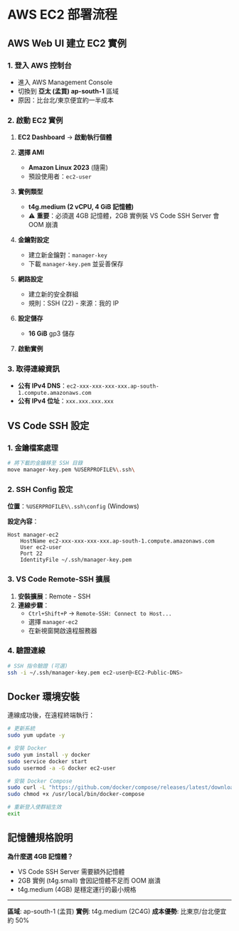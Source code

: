 # AWS EC2 部署流程

## AWS Web UI 建立 EC2 實例

### 1. 登入 AWS 控制台
- 進入 AWS Management Console
- 切換到 **亞太 (孟買) ap-south-1** 區域
- 原因：比台北/東京便宜約一半成本

### 2. 啟動 EC2 實例
1. **EC2 Dashboard** → **啟動執行個體**

2. **選擇 AMI**
   - **Amazon Linux 2023** (隨需)
   - 預設使用者：`ec2-user`

3. **實例類型**
   - **t4g.medium (2 vCPU, 4 GiB 記憶體)**
   - ⚠️ **重要**：必須選 4GB 記憶體，2GB 實例裝 VS Code SSH Server 會 OOM 崩潰

4. **金鑰對設定**
   - 建立新金鑰對：`manager-key`
   - 下載 `manager-key.pem` 並妥善保存

5. **網路設定**
   - 建立新的安全群組
   - 規則：SSH (22) - 來源：我的 IP

6. **設定儲存**
   - **16 GiB** gp3 儲存

7. **啟動實例**

### 3. 取得連線資訊
- **公有 IPv4 DNS**：`ec2-xxx-xxx-xxx-xxx.ap-south-1.compute.amazonaws.com`
- **公有 IPv4 位址**：`xxx.xxx.xxx.xxx`

## VS Code SSH 設定

### 1. 金鑰檔案處理
```bash
# 將下載的金鑰移至 SSH 目錄
move manager-key.pem %USERPROFILE%\.ssh\
```

### 2. SSH Config 設定
**位置**：`%USERPROFILE%\.ssh\config` (Windows)

**設定內容**：
```
Host manager-ec2
    HostName ec2-xxx-xxx-xxx-xxx.ap-south-1.compute.amazonaws.com
    User ec2-user
    Port 22
    IdentityFile ~/.ssh/manager-key.pem
```

### 3. VS Code Remote-SSH 擴展
1. **安裝擴展**：Remote - SSH
2. **連線步驟**：
   - `Ctrl+Shift+P` → `Remote-SSH: Connect to Host...`
   - 選擇 `manager-ec2`
   - 在新視窗開啟遠程服務器

### 4. 驗證連線
```bash
# SSH 指令驗證 (可選)
ssh -i ~/.ssh/manager-key.pem ec2-user@<EC2-Public-DNS>
```

## Docker 環境安裝

連線成功後，在遠程終端執行：

```bash
# 更新系統
sudo yum update -y

# 安裝 Docker
sudo yum install -y docker
sudo service docker start
sudo usermod -a -G docker ec2-user

# 安裝 Docker Compose
sudo curl -L "https://github.com/docker/compose/releases/latest/download/docker-compose-$(uname -s)-$(uname -m)" -o /usr/local/bin/docker-compose
sudo chmod +x /usr/local/bin/docker-compose

# 重新登入使群組生效
exit
```

## 記憶體規格說明

**為什麼選 4GB 記憶體？**
- VS Code SSH Server 需要額外記憶體
- 2GB 實例 (t4g.small) 會因記憶體不足而 OOM 崩潰
- t4g.medium (4GB) 是穩定運行的最小規格

---

**區域**: ap-south-1 (孟買)
**實例**: t4g.medium (2C4G)
**成本優勢**: 比東京/台北便宜約 50%